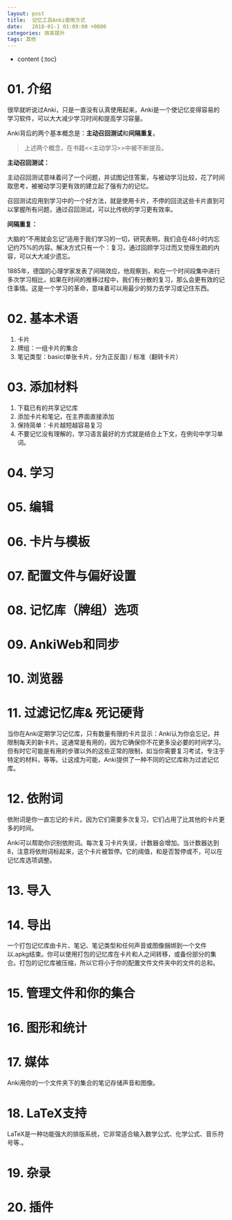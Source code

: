 ```yaml
---
layout: post
title:  记忆工具Anki使用方式
date:   2018-01-1 01:09:00 +0800
categories: 效率提升
tags: 其他
---
```

* content
{:toc}

# 01. 介绍

很早就听说过Anki，只是一直没有认真使用起来，Anki是一个使记忆变得容易的学习软件，可以大大减少学习时间和提高学习容量。

Anki背后的两个基本概念是：**主动召回测试**和**间隔重复**。
> 上述两个概念，在书籍<<主动学习>>中被不断提及。

**主动召回测试：**

主动召回测试意味着问了一个问题，并试图记住答案，与被动学习比较，花了时间取思考，被被动学习更有效的建立起了强有力的记忆。

召回测试应用到学习中的一个好方法，就是使用卡片，不停的回流这些卡片直到可以掌握所有问题，通过召回测试，可以比传统的学习更有效率。

**间隔重复：**

大脑的“不用就会忘记”适用于我们学习的一切，研究表明，我们会在48小时内忘记约75%的内容。解决方式只有一个：复习，通过回顾学习过而又觉得生疏的内容，可以大大减少遗忘。

1885年，德国的心理学家发表了间隔效应，他观察到，和在一个时间段集中进行多次学习相比，如果在时间的推移过程中，我们有分散的复习，那么会更有效的记住事情。这是一个学习的革命，意味着可以用最少的努力去学习或记住东西。

# 02. 基本术语

1. 卡片
2. 牌组：一组卡片的集合
3. 笔记类型：basic(单张卡片，分为正反面) / 标准（翻转卡片）

# 03. 添加材料

1. 下载已有的共享记忆库
2. 添加卡片和笔记，在主界面直接添加
3. 保持简单：卡片越短越容易复习
4. 不要记忆没有理解的，学习语言最好的方式就是结合上下文，在例句中学习单词。

# 04. 学习

# 05. 编辑

# 06. 卡片与模板

# 07. 配置文件与偏好设置

# 08. 记忆库（牌组）选项

# 09. AnkiWeb和同步

# 10. 浏览器

# 11. 过滤记忆库& 死记硬背

当你在Anki定期学习记忆库，只有数量有限的卡片显示：Anki认为你会忘记，并限制每天的新卡片。这通常是有用的，因为它确保你不花更多没必要的时间学习。但有时它可能是有用的步骤以外的这些正常的限制，如当你需要复习考试，专注于特定的材料，等等。让这成为可能，Anki提供了一种不同的记忆库称为过滤记忆库。

# 12. 依附词

依附词是你一直忘记的卡片。因为它们需要多次复习，它们占用了比其他的卡片更多的时间。

Anki可以帮助你识别依附词。每次复习卡片失误，计数器会增加。当计数器达到8，注意将依附词标起来，这个卡片被暂停。它的阈值，和是否暂停或不，可以在记忆库选项调整。

# 13. 导入

# 14. 导出

一个打包记忆库由卡片、笔记、笔记类型和任何声音或图像捆绑到一个文件以.apkg结束。你可以使用打包的记忆库在卡片和人之间转移，或备份部分的集合。打包的记忆库被压缩，所以它将小于你的配置文件文件夹中的文件的总和。

# 15. 管理文件和你的集合

# 16. 图形和统计

# 17. 媒体

Anki用你的一个文件夹下的集合的笔记存储声音和图像。

# 18. LaTeX支持

LaTeX是一种功能强大的排版系统，它非常适合输入数学公式、化学公式、音乐符号等.。

# 19. 杂录

# 20. 插件